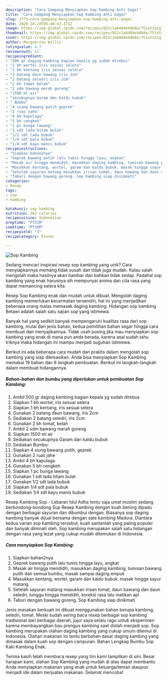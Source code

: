 ```yaml
---
description: "Cara Gampang Menyiapkan Sop Kambing Anti Gagal"
title: "Cara Gampang Menyiapkan Sop Kambing Anti Gagal"
slug: 2773-cara-gampang-menyiapkan-sop-kambing-anti-gagal
date: 2020-10-19T06:40:43.171Z
image: https://img-global.cpcdn.com/recipes/052c1a8484e4db8e/751x532cq70/sop-kambing-foto-resep-utama.jpg
thumbnail: https://img-global.cpcdn.com/recipes/052c1a8484e4db8e/751x532cq70/sop-kambing-foto-resep-utama.jpg
cover: https://img-global.cpcdn.com/recipes/052c1a8484e4db8e/751x532cq70/sop-kambing-foto-resep-utama.jpg
author: Marguerite Willis
ratingvalue: 4.7
reviewcount: 12
recipeingredient:
- "500 gr daging kambing bagian kepala yg sudah direbus"
- "1 bh wortel iris sesuai selera"
- "1 bh kentang iris sesuai selera"
- "2 batang daun bawang iris 2cm"
- "2 batang seledri iris 2cm"
- "2 bh tomat belah"
- "2 sdm bawang merah goreng"
- "1500 ml air"
- "secukupnya Garam dan kaldu bubuk"
- " Bumbu"
- "4 siung bawang putih geprek"
- "2 ruas jahe"
- "4 bh kapulaga"
- "5 bh cengkeh"
- "1 pc bunga lawang"
- "1 sdt lada hitam bulat"
- "1/2 sdt lada bubuk"
- "1/4 sdt pala bubuk"
- "1/4 sdt kayu manis bubuk"
recipeinstructions:
- "Siapkan bahan2nya"
- "Geprek bawang putih lalu tumis hingga layu, angkat"
- "Masak air hingga mendidih, masukkan daging kambing, tumisan bawang putih dan semua bumbu, masak sampai daging empuk"
- "Masukkan kentang, wortel, garam dan kaldu bubuk. masak hingga sayur matang"
- "Setelah sayuran matang masukkan irisan tomat, daun bawang dan daun seledri, tunggu hingga mendidih, koreksi rasa lalu matikan api"
- "Taburi dengan bawang goreng. Sop Kambing siap dinikmati"
categories:
- Resep
tags:
- sop
- kambing

katakunci: sop kambing 
nutrition: 262 calories
recipecuisine: Indonesian
preptime: "PT21M"
cooktime: "PT38M"
recipeyield: "3"
recipecategory: Dinner

---
```



![Sop Kambing](https://img-global.cpcdn.com/recipes/052c1a8484e4db8e/751x532cq70/sop-kambing-foto-resep-utama.jpg)

Sedang mencari inspirasi resep sop kambing yang unik? Cara menyiapkannya memang tidak susah dan tidak juga mudah. Kalau salah mengolah maka hasilnya akan hambar dan bahkan tidak sedap. Padahal sop kambing yang enak harusnya sih mempunyai aroma dan cita rasa yang dapat memancing selera kita.

Resep Sop Kambing enak dan mudah untuk dibuat. Mengolah daging kambing memerlukan kecermatan tersendiri, hal ini yang menjadikan beberapa orang malas memasak daging kambing. Hidangan sop kambing Betawi adalah salah satu sajian sop yang istimewa.

Banyak hal yang sedikit banyak mempengaruhi kualitas rasa dari sop kambing, mulai dari jenis bahan, kedua pemilihan bahan segar hingga cara membuat dan menyajikannya. Tidak usah pusing jika mau menyiapkan sop kambing yang enak di mana pun anda berada, karena asal sudah tahu triknya maka hidangan ini mampu menjadi suguhan istimewa.


Berikut ini ada beberapa cara mudah dan praktis dalam mengolah sop kambing yang siap dikreasikan. Anda bisa menyiapkan Sop Kambing memakai 19 bahan dan 6 langkah pembuatan. Berikut ini langkah-langkah dalam membuat hidangannya.

<!--inarticleads1-->

##### Bahan-bahan dan bumbu yang diperlukan untuk pembuatan Sop Kambing:

1. Ambil 500 gr daging kambing bagian kepala yg sudah direbus
1. Siapkan 1 bh wortel, iris sesuai selera
1. Siapkan 1 bh kentang, iris sesuai selera
1. Gunakan 2 batang daun bawang, iris 2cm
1. Sediakan 2 batang seledri, iris 2cm
1. Gunakan 2 bh tomat, belah
1. Ambil 2 sdm bawang merah goreng
1. Siapkan 1500 ml air
1. Sediakan secukupnya Garam dan kaldu bubuk
1. Sediakan  Bumbu:
1. Siapkan 4 siung bawang putih, geprek
1. Gunakan 2 ruas jahe
1. Ambil 4 bh kapulaga
1. Gunakan 5 bh cengkeh
1. Siapkan 1 pc bunga lawang
1. Gunakan 1 sdt lada hitam bulat
1. Gunakan 1/2 sdt lada bubuk
1. Siapkan 1/4 sdt pala bubuk
1. Sediakan 1/4 sdt kayu manis bubuk


Resep Kambing Sop - Lebaran Idul Adha tentu saja umat muslim sedang berbondong-bondong Sup Resep Kambing dengan kuah bening dipadu dengan berbagai sayuran dan dibumbui dengan. Biasanya sop daging kambing banyak dijual bersama dengan sate kambing Madura. Diantara kedua varian sop kambing tersebut, kuah santanlah yang paling populer dan banyak diminati oleh. Sop kambing merupakan salah satu hidangan dengan rasa yang lezat yang cukup mudah ditemukan di Indonesia. 

<!--inarticleads2-->

##### Cara menyiapkan Sop Kambing:

1. Siapkan bahan2nya
1. Geprek bawang putih lalu tumis hingga layu, angkat
1. Masak air hingga mendidih, masukkan daging kambing, tumisan bawang putih dan semua bumbu, masak sampai daging empuk
1. Masukkan kentang, wortel, garam dan kaldu bubuk. masak hingga sayur matang
1. Setelah sayuran matang masukkan irisan tomat, daun bawang dan daun seledri, tunggu hingga mendidih, koreksi rasa lalu matikan api
1. Taburi dengan bawang goreng. Sop Kambing siap dinikmati


Jenis masakan berkuah ini dibuat menggunakan bahan berupa kambing, seledri, tomat. Meski sudah sering baca resep berbagai sop kambing tradisional dari berbagai daerah, jujur saya selalu ragu untuk eksperimen karena membayangkan bau prengus kambing saat diolah menjadi sop. Sop kambing merupakan olahan daging kambing yang cukup umum ditemui di Indonesia. Olahan makanan ini tentu berbahan dasar daging kambing yang dimasak dalam kuah sop dengan campuran. Bahan Lengkap Bumbu Sop Kaki Kambing Enak. 

Terima kasih telah membaca resep yang tim kami tampilkan di sini. Besar harapan kami, olahan Sop Kambing yang mudah di atas dapat membantu Anda menyiapkan makanan yang enak untuk keluarga/teman ataupun menjadi ide dalam berjualan makanan. Selamat mencoba!
